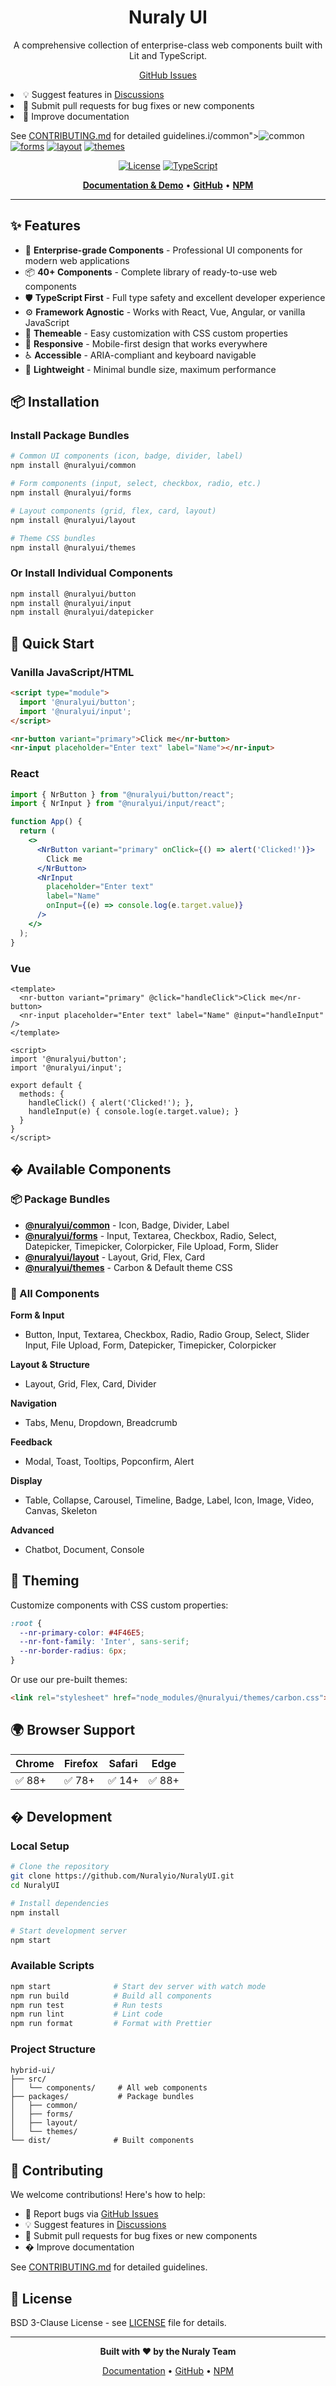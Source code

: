 <h1 align="center">Nuraly UI</h1>

<p align="center">
  A comprehensive collection of enterprise-class web components built with Lit and TypeScript.
</p>

<p align="center">
  <a href="https://www.npmjs.com/packag## 🤝 Contributing

We welcome contributions! Here's how to help:

- 🐛 Report bugs via [GitHub Issues](https://github.com/Nuralyio/NuralyUI/issues)
- 💡 Suggest features in [Discussions](https://github.com/Nuralyio/NuralyUI/discussions)
- 🔧 Submit pull requests for bug fixes or new components
- 📝 Improve documentation

See [CONTRIBUTING.md](./CONTRIBUTING.md) for detailed guidelines.i/common"><img src="https://img.shields.io/npm/v/@nuralyui/common?label=common&color=blue" alt="common" /></a>
  <a href="https://www.npmjs.com/package/@nuralyui/forms"><img src="https://img.shields.io/npm/v/@nuralyui/forms?label=forms&color=green" alt="forms" /></a>
  <a href="https://www.npmjs.com/package/@nuralyui/layout"><img src="https://img.shields.io/npm/v/@nuralyui/layout?label=layout&color=orange" alt="layout" /></a>
  <a href="https://www.npmjs.com/package/@nuralyui/themes"><img src="https://img.shields.io/npm/v/@nuralyui/themes?label=themes&color=purple" alt="themes" /></a>
</p>

<p align="center">
  <a href="https://opensource.org/licenses/BSD-3-Clause"><img src="https://img.shields.io/badge/license-BSD--3--Clause-blue.svg" alt="License" /></a>
  <a href="https://www.typescriptlang.org/"><img src="https://img.shields.io/badge/built%20with-TypeScript-blue" alt="TypeScript" /></a>
</p>

<p align="center">
  <a href="http://ui-opensource.nuraly.io"><strong>Documentation & Demo</strong></a> •
  <a href="https://github.com/Nuralyio/NuralyUI"><strong>GitHub</strong></a> •
  <a href="https://www.npmjs.com/org/nuralyui"><strong>NPM</strong></a>
</p>

---

## ✨ Features

- 🌈 **Enterprise-grade Components** - Professional UI components for modern web applications
- 📦 **40+ Components** - Complete library of ready-to-use web components
- 🛡 **TypeScript First** - Full type safety and excellent developer experience
- ⚙️ **Framework Agnostic** - Works with React, Vue, Angular, or vanilla JavaScript
- 🎨 **Themeable** - Easy customization with CSS custom properties
- 📱 **Responsive** - Mobile-first design that works everywhere
- ♿ **Accessible** - ARIA-compliant and keyboard navigable
- 🚀 **Lightweight** - Minimal bundle size, maximum performance

## 📦 Installation

### Install Package Bundles

```bash
# Common UI components (icon, badge, divider, label)
npm install @nuralyui/common

# Form components (input, select, checkbox, radio, etc.)
npm install @nuralyui/forms

# Layout components (grid, flex, card, layout)
npm install @nuralyui/layout

# Theme CSS bundles
npm install @nuralyui/themes
```

### Or Install Individual Components

```bash
npm install @nuralyui/button
npm install @nuralyui/input
npm install @nuralyui/datepicker
```

## 🚀 Quick Start

### Vanilla JavaScript/HTML

```html
<script type="module">
  import '@nuralyui/button';
  import '@nuralyui/input';
</script>

<nr-button variant="primary">Click me</nr-button>
<nr-input placeholder="Enter text" label="Name"></nr-input>
```

### React

```jsx
import { NrButton } from "@nuralyui/button/react";
import { NrInput } from "@nuralyui/input/react";

function App() {
  return (
    <>
      <NrButton variant="primary" onClick={() => alert('Clicked!')}>
        Click me
      </NrButton>
      <NrInput 
        placeholder="Enter text" 
        label="Name"
        onInput={(e) => console.log(e.target.value)}
      />
    </>
  );
}
```

### Vue

```vue
<template>
  <nr-button variant="primary" @click="handleClick">Click me</nr-button>
  <nr-input placeholder="Enter text" label="Name" @input="handleInput" />
</template>

<script>
import '@nuralyui/button';
import '@nuralyui/input';

export default {
  methods: {
    handleClick() { alert('Clicked!'); },
    handleInput(e) { console.log(e.target.value); }
  }
}
</script>
```

## � Available Components

### 📦 Package Bundles

- **[@nuralyui/common](https://www.npmjs.com/package/@nuralyui/common)** - Icon, Badge, Divider, Label
- **[@nuralyui/forms](https://www.npmjs.com/package/@nuralyui/forms)** - Input, Textarea, Checkbox, Radio, Select, Datepicker, Timepicker, Colorpicker, File Upload, Form, Slider
- **[@nuralyui/layout](https://www.npmjs.com/package/@nuralyui/layout)** - Layout, Grid, Flex, Card
- **[@nuralyui/themes](https://www.npmjs.com/package/@nuralyui/themes)** - Carbon & Default theme CSS

### 🧩 All Components

**Form & Input**
- Button, Input, Textarea, Checkbox, Radio, Radio Group, Select, Slider Input, File Upload, Form, Datepicker, Timepicker, Colorpicker

**Layout & Structure**
- Layout, Grid, Flex, Card, Divider

**Navigation**
- Tabs, Menu, Dropdown, Breadcrumb

**Feedback**
- Modal, Toast, Tooltips, Popconfirm, Alert

**Display**
- Table, Collapse, Carousel, Timeline, Badge, Label, Icon, Image, Video, Canvas, Skeleton

**Advanced**
- Chatbot, Document, Console

## 🎨 Theming

Customize components with CSS custom properties:

```css
:root {
  --nr-primary-color: #4F46E5;
  --nr-font-family: 'Inter', sans-serif;
  --nr-border-radius: 6px;
}
```

Or use our pre-built themes:

```html
<link rel="stylesheet" href="node_modules/@nuralyui/themes/carbon.css">
```

## 🌍 Browser Support

| Chrome | Firefox | Safari | Edge |
| --- | --- | --- | --- |
| ✅ 88+ | ✅ 78+ | ✅ 14+ | ✅ 88+ |

## � Development

### Local Setup

```bash
# Clone the repository
git clone https://github.com/Nuralyio/NuralyUI.git
cd NuralyUI

# Install dependencies
npm install

# Start development server
npm start
```

### Available Scripts

```bash
npm start              # Start dev server with watch mode
npm run build          # Build all components
npm run test           # Run tests
npm run lint           # Lint code
npm run format         # Format with Prettier
```

### Project Structure

```
hybrid-ui/
├── src/
│   └── components/     # All web components
├── packages/           # Package bundles
│   ├── common/
│   ├── forms/
│   ├── layout/
│   └── themes/
└── dist/              # Built components
```

## 🤝 Contributing

We welcome contributions! Here's how to help:

- 🐛 Report bugs via [GitHub Issues](https://github.com/NuralyUI/NuralyUI/issues)
- 💡 Suggest features in [Discussions](https://github.com/NuralyUI/NuralyUI/discussions)
- 🔧 Submit pull requests for bug fixes or new components
- � Improve documentation

See [CONTRIBUTING.md](./CONTRIBUTING.md) for detailed guidelines.

## 📄 License

BSD 3-Clause License - see [LICENSE](./LICENSE) file for details.

---

<p align="center">
  <strong>Built with ❤️ by the Nuraly Team</strong>
</p>

<p align="center">
  <a href="http://ui-opensource.nuraly.io">Documentation</a> •
  <a href="https://github.com/Nuralyio/NuralyUI">GitHub</a> •
  <a href="https://www.npmjs.com/org/nuralyui">NPM</a>
</p>
